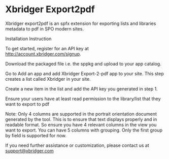 # Xbridger Export2pdf

Xbridger export2pdf is an spfx extension for exporting lists and libraries metadata to pdf in SPO modern sites.

Installation Instruction

To get started, register for an API key at http://account.xbridger.com/signup.

Download the packaged file i.e. the sppkg  and upload to your app catalog.

Go to Add an app and add Xbridger Export-2-pdf app to your site. This step creates a list called Xbridger in your site.

Create a new item in the list and add the API key you generated in step 1.

Ensure your users have at least read permission to the library/list that they want to export to pdf

Note: Only 4 columns are supported in the portrait orientation document generated by the tool. This is to ensure that text displays properly and in readable format. So ensure you have 4 relevant columns in the view you want to export. You can have 5 columns with grouping. Only the first group by field is supported for now. 

If you need further assistance or customization, please contact us at support@xbridger.com



